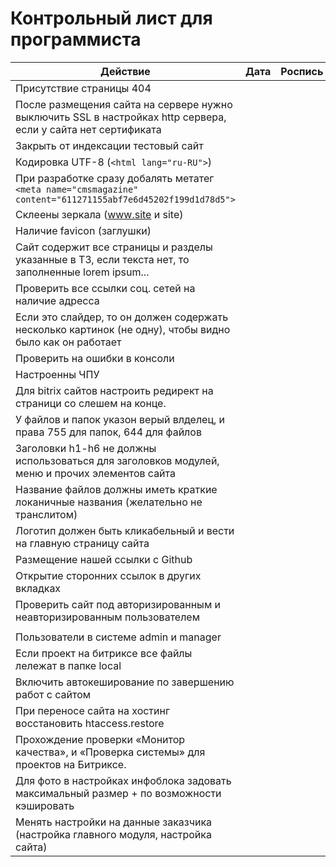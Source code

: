 # Контрольный лист для программиста

| Действие  | Дата | Роспись |
| ------------- | ------------- | ------------- |
| Присутствие страницы 404      | | |
| После размещения сайта на сервере нужно выключить SSL в настройках http сервера, если у сайта нет сертификата | | |
| Закрыть от индексации тестовый сайт | | |
| Кодировка UTF-8 (`<html lang="ru-RU">`) | | |
| При разработке сразу добалять метатег `<meta name="cmsmagazine" content="611271155abf7e6d45202f199d1d78d5">` | | |
| Склеены зеркала (www.site и site) | | |
| Наличие favicon (заглушки) | | |
| Сайт содержит все страницы и разделы указанные в ТЗ, если текста нет, то заполненные lorem ipsum... | | |
| Проверить все ссылки соц. сетей на наличие адресса | | |
| Если это слайдер, то он должен содержать несколько картинок (не одну), чтобы видно было как он работает | | |
| Проверить на ошибки в консоли | | |
| Настроенны ЧПУ | | |
| Для bitrix сайтов настроить редирект на страници со слешем на конце. | | |
| У файлов и папок указон верый влделец, и права 755 для папок, 644 для файлов | | |
| Заголовки h1-h6 не должны использоваться для заголовков модулей, меню и прочих элементов сайта | | |
| Название файлов должны иметь краткие локаничные названия (желательно не транслитом) | | |
| Логотип должен быть кликабельный и вести на главную страницу сайта | | |
| Размещение нашей ссылки с Github | | |
| Открытие сторонних ссылок в других вкладках | | |
| Проверить сайт под авторизированным и неавторизированным пользователем | | |
| | | |
| Пользователи в системе admin и manager  | | |
| Если проект на битриксе все файлы лележат в папке local | | |
| Включить автокеширование по завершению работ с сайтом | | |
| При переносе сайта на хостинг восстановить   htaccess.restore | | |
| Прохождение проверки  «Монитор качества», и «Проверка системы» для проектов на Битриксе. | | |
| Для фото в настройках инфоблока задовать максимальный размер + по возможности кэшировать | | |
| Менять настройки на данные заказчика (настройка главного модуля, настройка сайта) | | |
